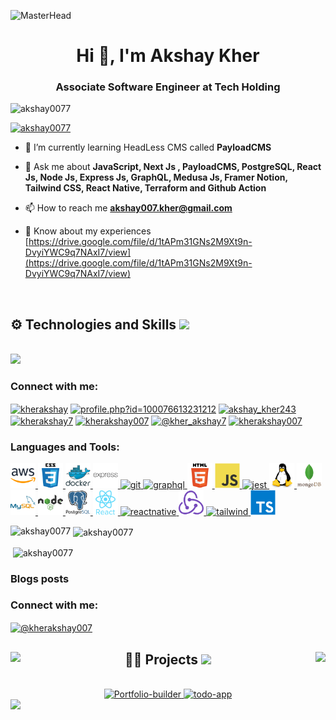 ![MasterHead](<img src="https://camo.githubusercontent.com/2366b34bb903c09617990fb5fff4622f3e941349e846ddb7e73df872a9d21233/68747470733a2f2f63646e2e6472696262626c652e636f6d2f75736572732f3733303730332f73637265656e73686f74732f363538313234332f6176656e746f2e676966" height="200px" width="200px"/>)
<h1 align="center">Hi 👋, I'm Akshay Kher</h1>
<h3 align="center">Associate Software Engineer at Tech Holding</h3>

<!-- <img align="right" alt="Coding" width="600" src="https://cdn.dribbble.com/users/1162077/screenshots/3848914/programmer.gif">
 -->
<p align="left"> <img src="https://komarev.com/ghpvc/?username=akshay0077&label=Profile%20views&color=0e75b6&style=flat" alt="akshay0077" /> </p>

<p align="left"> <a href="https://github.com/ryo-ma/github-profile-trophy"><img src="https://github-profile-trophy.vercel.app/?username=akshay0077" alt="akshay0077" /></a> </p>


- 🌱 I’m currently learning HeadLess CMS called **PayloadCMS**

- 💬 Ask me about **JavaScript, Next Js , PayloadCMS, PostgreSQL, React Js, Node Js, Express Js, GraphQL, Medusa Js, Framer Notion, Tailwind CSS, React Native, Terraform and Github Action**

- 📫 How to reach me **akshay007.kher@gmail.com**

- 📄 Know about my experiences [https://drive.google.com/file/d/1tAPm31GNs2M9Xt9n-DvyiYWC9q7NAxI7/view](https://drive.google.com/file/d/1tAPm31GNs2M9Xt9n-DvyiYWC9q7NAxI7/view)

<br>
 <h2> <strong> ⚙️ Technologies and Skills </strong><img src="./assets/borderseparator.gif"/></h2><br>
  <img src="https://github-readme-stats.vercel.app/api/top-langs/?username=akshay0077&theme=radical&card_width=540&layout=compact"/>
  <br>
   
<h3 align="left">Connect with me:</h3>
<p align="left">
<a href="https://linkedin.com/in/kherakshay" target="blank"><img align="center" src="https://raw.githubusercontent.com/rahuldkjain/github-profile-readme-generator/master/src/images/icons/Social/linked-in-alt.svg" alt="kherakshay" height="30" width="40" /></a>
<a href="https://fb.com/profile.php?id=100076613231212" target="blank"><img align="center" src="https://raw.githubusercontent.com/rahuldkjain/github-profile-readme-generator/master/src/images/icons/Social/facebook.svg" alt="profile.php?id=100076613231212" height="30" width="40" /></a>
<a href="https://instagram.com/akshay_kher243" target="blank"><img align="center" src="https://raw.githubusercontent.com/rahuldkjain/github-profile-readme-generator/master/src/images/icons/Social/instagram.svg" alt="akshay_kher243" height="30" width="40" /></a>
<a href="https://www.codechef.com/users/kherakshay7" target="blank"><img align="center" src="https://cdn.jsdelivr.net/npm/simple-icons@3.1.0/icons/codechef.svg" alt="kherakshay7" height="30" width="40" /></a>
<a href="https://www.hackerrank.com/kherakshay007" target="blank"><img align="center" src="https://raw.githubusercontent.com/rahuldkjain/github-profile-readme-generator/master/src/images/icons/Social/hackerrank.svg" alt="kherakshay007" height="30" width="40" /></a>
<a href="https://www.leetcode.com/@kher_akshay7" target="blank"><img align="center" src="https://raw.githubusercontent.com/rahuldkjain/github-profile-readme-generator/master/src/images/icons/Social/leet-code.svg" alt="@kher_akshay7" height="30" width="40" /></a>
<a href="https://auth.geeksforgeeks.org/user/kherakshay007" target="blank"><img align="center" src="https://raw.githubusercontent.com/rahuldkjain/github-profile-readme-generator/master/src/images/icons/Social/geeks-for-geeks.svg" alt="kherakshay007" height="30" width="40" /></a>
</p>

<h3 align="left">Languages and Tools:</h3>
<p align="left"> <a href="https://aws.amazon.com" target="_blank" rel="noreferrer"> <img src="https://raw.githubusercontent.com/devicons/devicon/master/icons/amazonwebservices/amazonwebservices-original-wordmark.svg" alt="aws" width="40" height="40"/> </a> <a href="https://www.w3schools.com/css/" target="_blank" rel="noreferrer"> <img src="https://raw.githubusercontent.com/devicons/devicon/master/icons/css3/css3-original-wordmark.svg" alt="css3" width="40" height="40"/> </a> <a href="https://www.docker.com/" target="_blank" rel="noreferrer"> <img src="https://raw.githubusercontent.com/devicons/devicon/master/icons/docker/docker-original-wordmark.svg" alt="docker" width="40" height="40"/> </a> <a href="https://expressjs.com" target="_blank" rel="noreferrer"> <img src="https://raw.githubusercontent.com/devicons/devicon/master/icons/express/express-original-wordmark.svg" alt="express" width="40" height="40"/> </a> <a href="https://git-scm.com/" target="_blank" rel="noreferrer"> <img src="https://www.vectorlogo.zone/logos/git-scm/git-scm-icon.svg" alt="git" width="40" height="40"/> </a> <a href="https://graphql.org" target="_blank" rel="noreferrer"> <img src="https://www.vectorlogo.zone/logos/graphql/graphql-icon.svg" alt="graphql" width="40" height="40"/> </a> <a href="https://www.w3.org/html/" target="_blank" rel="noreferrer"> <img src="https://raw.githubusercontent.com/devicons/devicon/master/icons/html5/html5-original-wordmark.svg" alt="html5" width="40" height="40"/> </a> <a href="https://developer.mozilla.org/en-US/docs/Web/JavaScript" target="_blank" rel="noreferrer"> <img src="https://raw.githubusercontent.com/devicons/devicon/master/icons/javascript/javascript-original.svg" alt="javascript" width="40" height="40"/> </a> <a href="https://jestjs.io" target="_blank" rel="noreferrer"> <img src="https://www.vectorlogo.zone/logos/jestjsio/jestjsio-icon.svg" alt="jest" width="40" height="40"/> </a> <a href="https://www.linux.org/" target="_blank" rel="noreferrer"> <img src="https://raw.githubusercontent.com/devicons/devicon/master/icons/linux/linux-original.svg" alt="linux" width="40" height="40"/> </a> <a href="https://www.mongodb.com/" target="_blank" rel="noreferrer"> <img src="https://raw.githubusercontent.com/devicons/devicon/master/icons/mongodb/mongodb-original-wordmark.svg" alt="mongodb" width="40" height="40"/> </a> <a href="https://www.mysql.com/" target="_blank" rel="noreferrer"> <img src="https://raw.githubusercontent.com/devicons/devicon/master/icons/mysql/mysql-original-wordmark.svg" alt="mysql" width="40" height="40"/> </a> <a href="https://nodejs.org" target="_blank" rel="noreferrer"> <img src="https://raw.githubusercontent.com/devicons/devicon/master/icons/nodejs/nodejs-original-wordmark.svg" alt="nodejs" width="40" height="40"/> </a> <a href="https://www.postgresql.org" target="_blank" rel="noreferrer"> <img src="https://raw.githubusercontent.com/devicons/devicon/master/icons/postgresql/postgresql-original-wordmark.svg" alt="postgresql" width="40" height="40"/> </a> <a href="https://reactjs.org/" target="_blank" rel="noreferrer"> <img src="https://raw.githubusercontent.com/devicons/devicon/master/icons/react/react-original-wordmark.svg" alt="react" width="40" height="40"/> </a> <a href="https://reactnative.dev/" target="_blank" rel="noreferrer"> <img src="https://reactnative.dev/img/header_logo.svg" alt="reactnative" width="40" height="40"/> </a> <a href="https://redux.js.org" target="_blank" rel="noreferrer"> <img src="https://raw.githubusercontent.com/devicons/devicon/master/icons/redux/redux-original.svg" alt="redux" width="40" height="40"/> </a> <a href="https://tailwindcss.com/" target="_blank" rel="noreferrer"> <img src="https://www.vectorlogo.zone/logos/tailwindcss/tailwindcss-icon.svg" alt="tailwind" width="40" height="40"/> </a> <a href="https://www.typescriptlang.org/" target="_blank" rel="noreferrer"> <img src="https://raw.githubusercontent.com/devicons/devicon/master/icons/typescript/typescript-original.svg" alt="typescript" width="40" height="40"/> </a> </p>


<p><img align="left" src="https://github-readme-stats.vercel.app/api/top-langs?username=akshay0077&show_icons=true&locale=en&layout=compact" alt="akshay0077" /></p>

<p>&nbsp;<img align="center" src="https://github-readme-stats.vercel.app/api?username=akshay0077&show_icons=true&locale=en" alt="akshay0077" /></p>
 
<p>&nbsp;<img align="center" src="https://github-readme-streak-stats.herokuapp.com/?user=akshay0077&" alt="akshay0077" /></p>

### Blogs posts
<!-- BLOG-POST-LIST:START -->
<!-- BLOG-POST-LIST:END -->

<h3 align="left">Connect with me:</h3>
<p align="left">
<a href="https://medium.com/@kherakshay007" target="blank"><img align="center" src="https://raw.githubusercontent.com/rahuldkjain/github-profile-readme-generator/master/src/images/icons/Social/medium.svg" alt="@kherakshay007" height="30" width="40" /></a>
</p>

<h2></h2>

<img src="https://github.com/godkingjay/godkingjay/blob/master/assets/animated-flame-01.gif" width="16px" align="left"/>
<img src="https://github.com/godkingjay/godkingjay/blob/master/assets/animated-flame-01.gif" width="16px" align="right"/>

<div align="center">
  <h2 align="center">👨‍💻 Projects <img src="./assets/borderseparator.gif"/></h2><br>
  <a href="https://github.com/akshay0077/portfolio-builder-website" target="_blank">
    <img src="https://github-readme-stats.vercel.app/api/pin/?username=akshay0077&repo=portfolio-builder-website&theme=radical" width="49%" alt="Portfolio-builder"/>
  </a>
  <a href="https://github.com/akshay0077/todo-payload-app" target="_blank">
    <img src="https://github-readme-stats.vercel.app/api/pin/?username=akshay0077&repo=todo-payload-app&theme=radical" width="49%" alt="todo-app"/>
  </a>
 
</div>
<img src="https://github.com/godkingjay/godkingjay/blob/master/assets/animated-wave.svg" />
<br/>
